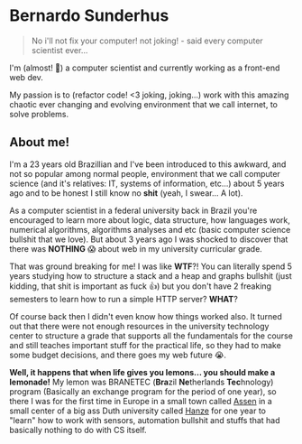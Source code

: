 # Bernardo Sunderhus
> No i'll not fix your computer! not joking! - said every computer scientist ever...

I'm (almost! :pray:) a computer scientist and currently working as a front-end web dev.

My passion is to (refactor code! <3 joking, joking...) work with this amazing chaotic ever changing and evolving environment that we call internet, to solve problems.

## About me!

  I'm a 23 years old Brazillian and I've been introduced to this awkward, and not so popular among normal people, environment that we call computer science (and it's relatives: IT, systems of information, etc...) about 5 years ago and to be honest I still know no **shit** (yeah, I swear... A lot).

  As a computer scientist in a federal university back in Brazil you're encouraged to learn more about logic, data structure, how languages work, numerical algorithms, algorithms analyses and etc (basic computer science bullshit that we love). But about 3 years ago I was shocked to discover that there was **NOTHING** :scream: about web in my university curricular grade.

  That was ground breaking for me! I was like __WTF__?! You can literally spend 5 years studying how to structure a stack and a heap and graphs bullshit (just kidding, that shit is important as fuck :+1:) but you don't have 2 freaking semesters to learn how to run a simple HTTP server? **WHAT**?

  Of course back then I didn't even know how things worked also. It turned out that there were not enough resources in the university technology center to structure a grade that supports all the fundamentals for the course and still teaches important stuff for the practical life, so they had to make some budget decisions, and there goes my web future :sob:.
  
  **Well, it happens that when life gives you lemons... you should make a lemonade!**
  My lemon was BRANETEC (**Bra**zil **Ne**therlands **Tec**hnology) program (Basically an exchange program for the period of one year), so there I was for the first time in Europe in a small town called [Assen](https://en.wikipedia.org/wiki/Assen) in a small center of a big ass Duth university called [Hanze](https://www.hanze.nl/eng) for one year to "learn" how to work with sensors, automation bullshit and stuffs that had basically nothing to do with CS itself.

